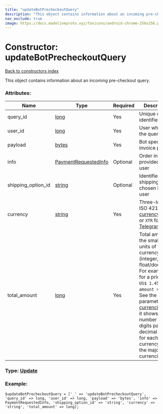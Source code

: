 ```yaml
---
title: "updateBotPrecheckoutQuery"
description: "This object contains information about an incoming pre-checkout query."
nav_exclude: true
image: https://docs.madelineproto.xyz/favicons/android-chrome-256x256.png
---
```

# Constructor: updateBotPrecheckoutQuery  
[Back to constructors index](/API_docs/constructors/index.html)



This object contains information about an incoming pre-checkout query.

### Attributes:

| Name     |    Type       | Required | Description |
|----------|---------------|----------|-------------|
|query\_id|[long](/API_docs/types/long.html) | Yes|Unique query identifier|
|user\_id|[long](/API_docs/types/long.html) | Yes|User who sent the query|
|payload|[bytes](/API_docs/types/bytes.html) | Yes|Bot specified invoice payload|
|info|[PaymentRequestedInfo](/API_docs/types/PaymentRequestedInfo.html) | Optional|Order info provided by the user|
|shipping\_option\_id|[string](/API_docs/types/string.html) | Optional|Identifier of the shipping option chosen by the user|
|currency|[string](/API_docs/types/string.html) | Yes|Three-letter ISO 4217 [currency](https://core.telegram.org/bots/payments#supported-currencies) code, or `XTR` for [Telegram Stars](https://core.telegram.org/api/stars).|
|total\_amount|[long](/API_docs/types/long.html) | Yes|Total amount in the smallest units of the currency (integer, not float/double). For example, for a price of `US$ 1.45` pass `amount = 145`. See the exp parameter in [currencies.json](https://core.telegram.org/bots/payments/currencies.json), it shows the number of digits past the decimal point for each currency (2 for the majority of currencies).|



### Type: [Update](/API_docs/types/Update.html)


### Example:

```
$updateBotPrecheckoutQuery = ['_' => 'updateBotPrecheckoutQuery', 'query_id' => long, 'user_id' => long, 'payload' => 'bytes', 'info' => PaymentRequestedInfo, 'shipping_option_id' => 'string', 'currency' => 'string', 'total_amount' => long];
```  
